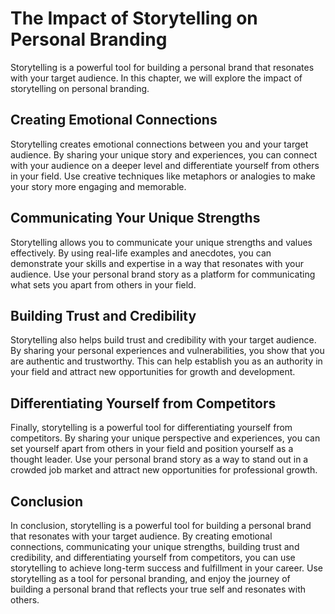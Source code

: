 The Impact of Storytelling on Personal Branding
=====================================================================================

Storytelling is a powerful tool for building a personal brand that resonates with your target audience. In this chapter, we will explore the impact of storytelling on personal branding.

Creating Emotional Connections
------------------------------

Storytelling creates emotional connections between you and your target audience. By sharing your unique story and experiences, you can connect with your audience on a deeper level and differentiate yourself from others in your field. Use creative techniques like metaphors or analogies to make your story more engaging and memorable.

Communicating Your Unique Strengths
-----------------------------------

Storytelling allows you to communicate your unique strengths and values effectively. By using real-life examples and anecdotes, you can demonstrate your skills and expertise in a way that resonates with your audience. Use your personal brand story as a platform for communicating what sets you apart from others in your field.

Building Trust and Credibility
------------------------------

Storytelling also helps build trust and credibility with your target audience. By sharing your personal experiences and vulnerabilities, you show that you are authentic and trustworthy. This can help establish you as an authority in your field and attract new opportunities for growth and development.

Differentiating Yourself from Competitors
-----------------------------------------

Finally, storytelling is a powerful tool for differentiating yourself from competitors. By sharing your unique perspective and experiences, you can set yourself apart from others in your field and position yourself as a thought leader. Use your personal brand story as a way to stand out in a crowded job market and attract new opportunities for professional growth.

Conclusion
----------

In conclusion, storytelling is a powerful tool for building a personal brand that resonates with your target audience. By creating emotional connections, communicating your unique strengths, building trust and credibility, and differentiating yourself from competitors, you can use storytelling to achieve long-term success and fulfillment in your career. Use storytelling as a tool for personal branding, and enjoy the journey of building a personal brand that reflects your true self and resonates with others.
